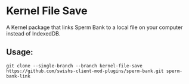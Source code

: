 # Kernel File Save

A Kernel package that links Sperm Bank to a local file on your computer instead of IndexedDB.

## Usage:
```
git clone --single-branch --branch kernel-file-save https://github.com/swishs-client-mod-plugins/sperm-bank.git sperm-bank-link
```

